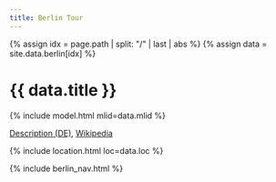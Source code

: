 ```yaml
---
title: Berlin Tour
---
```


{% assign idx = page.path | split: "/" | last | abs %}
{% assign data = site.data.berlin[idx] %}

# {{ data.title }}

{% include model.html mlid=data.mlid %}

[Description (DE)](https://bildhauerei-in-berlin.de/bildwerk/denkmal-fuer-rosa-luxemburg/), [Wikipedia](https://en.wikipedia.org/wiki/Rosa_Luxemburg)

{% include location.html loc=data.loc %}

{% include berlin_nav.html %}
